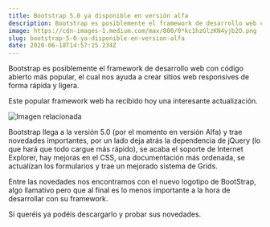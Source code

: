 ```yaml
---
title: Bootstrap 5.0 ya disponible en versión alfa
description: Bootstrap es posiblemente el framework de desarrollo web con código abierto más popular, el cual nos ayuda a crear sitios web responsives…
image: https://cdn-images-1.medium.com/max/800/0*kc1hzGlzKN4yjb2O.png
slug: bootstrap-5-0-ya-disponible-en-version-alfa
date: 2020-06-18T14:57:15.234Z
---
```


Bootstrap es posiblemente el framework de desarrollo web con código abierto más popular, el cual nos ayuda a crear sitios web responsives de forma rápida y ligera.

Este popular framework web ha recibido hoy una interesante actualización.

![Imagen relacionada](https://cdn-images-1.medium.com/max/800/0*88trcs4R_fp3d1C6.png)

Bootstrap llega a la versión 5.0 (por el momento en versión Alfa) y trae novedades importantes, por un lado deja atrás la dependencia de jQuery (lo que hará que todo cargue más rápido), se acaba el soporte de Internet Explorer, hay mejoras en el CSS, una documentación más ordenada, se actualizan los formularios y trae un mejorado sistema de Grids.

Entre las novedades nos encontramos con el nuevo logotipo de BootStrap, algo llamativo pero que al final es lo menos importante a la hora de desarrollar con su framework.

Si queréis ya podéis descargarlo y probar sus novedades.
